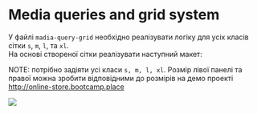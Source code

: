 # Media queries and grid system

У файлі `madia-query-grid` необхідно реалізувати логіку для усіх класів сітки `s`, `m`, `l`, та `xl`.  
На основі створеної сітки реалізувати наступний макет:

NOTE: потрібно задіяти усі класи `s, m, l, xl`. 
Розмір лівої панелі та правої можна зробити відповідними до розмірів
на демо проекті <http://online-store.bootcamp.place>

![](./grid.gif)
